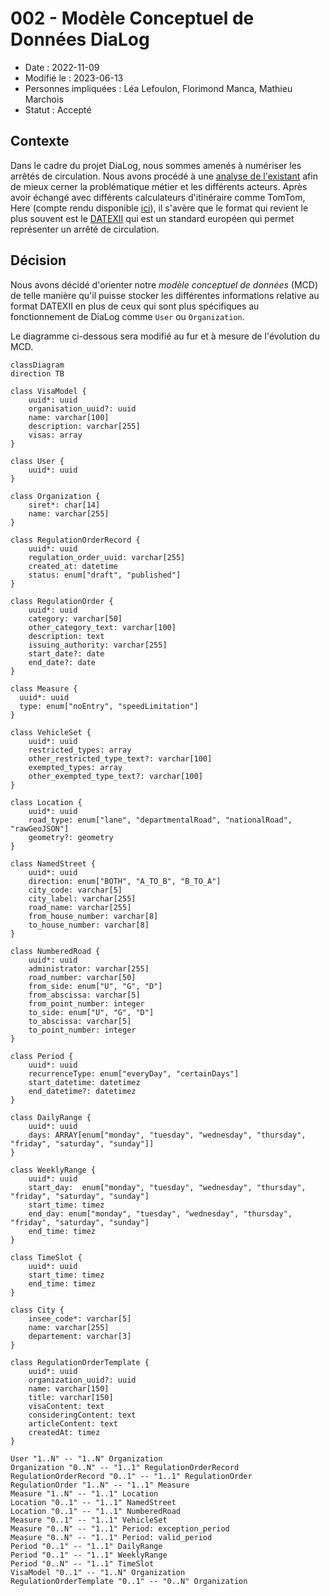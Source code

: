 # 002 - Modèle Conceptuel de Données DiaLog

* Date : 2022-11-09
* Modifié le : 2023-06-13
* Personnes impliquées : Léa Lefoulon, Florimond Manca, Mathieu Marchois
* Statut : Accepté

## Contexte

Dans le cadre du projet DiaLog, nous sommes amenés à numériser les arrêtés de circulation. Nous avons procédé à une [analyse de l'existant](https://github.com/MTES-MCT/dialog/wiki/Analyse-de-l'existant) afin de mieux cerner la problématique métier et les différents acteurs.
Après avoir échangé avec différents calculateurs d'itinéraire comme TomTom, Here (compte rendu disponible [ici](https://pad.incubateur.net/s/uNxJar9q8#2022-10-25---TomTom-amp-Here)), il s'avère que le format qui revient le plus souvent est le [DATEXII](https://www.datex2.eu/) qui est un standard européen qui permet représenter un arrêté de circulation.

## Décision

Nous avons décidé d'orienter notre _modèle conceptuel de données_ (MCD) de telle manière qu'il puisse stocker les différentes informations relative au format DATEXII en plus de ceux qui sont plus spécifiques au fonctionnement de DiaLog comme `User` ou `Organization`.

Le diagramme ci-dessous sera modifié au fur et à mesure de l'évolution du MCD.

```mermaid
classDiagram
direction TB

class VisaModel {
    uuid*: uuid
    organisation_uuid?: uuid
    name: varchar[100]
    description: varchar[255]
    visas: array
}

class User {
    uuid*: uuid
}

class Organization {
    siret*: char[14]
    name: varchar[255]
}

class RegulationOrderRecord {
    uuid*: uuid
    regulation_order_uuid: varchar[255]
    created_at: datetime
    status: enum["draft", "published"]
}

class RegulationOrder {
    uuid*: uuid
    category: varchar[50]
    other_category_text: varchar[100]
    description: text
    issuing_authority: varchar[255]
    start_date?: date
    end_date?: date
}

class Measure {
  uuid*: uuid
  type: enum["noEntry", "speedLimitation"]
}

class VehicleSet {
    uuid*: uuid
    restricted_types: array
    other_restricted_type_text?: varchar[100]
    exempted_types: array
    other_exempted_type_text?: varchar[100]
}

class Location {
    uuid*: uuid
    road_type: enum["lane", "departmentalRoad", "nationalRoad", "rawGeoJSON"]
    geometry?: geometry
}

class NamedStreet {
    uuid*: uuid
    direction: enum["BOTH", "A_TO_B", "B_TO_A"]
    city_code: varchar[5]
    city_label: varchar[255]
    road_name: varchar[255]
    from_house_number: varchar[8]
    to_house_number: varchar[8]
}

class NumberedRoad {
    uuid*: uuid
    administrator: varchar[255]
    road_number: varchar[50]
    from_side: enum["U", "G", "D"]
    from_abscissa: varchar[5]
    from_point_number: integer
    to_side: enum["U", "G", "D"]
    to_abscissa: varchar[5]
    to_point_number: integer
}

class Period {
    uuid*: uuid
    recurrenceType: enum["everyDay", "certainDays"]
    start_datetime: datetimez
    end_datetime?: datetimez
}

class DailyRange {
    uuid*: uuid
    days: ARRAY[enum["monday", "tuesday", "wednesday", "thursday", "friday", "saturday", "sunday"]]
}

class WeeklyRange {
    uuid*: uuid
    start_day:  enum["monday", "tuesday", "wednesday", "thursday", "friday", "saturday", "sunday"]
    start_time: timez
    end_day: enum["monday", "tuesday", "wednesday", "thursday", "friday", "saturday", "sunday"]
    end_time: timez
}

class TimeSlot {
    uuid*: uuid
    start_time: timez
    end_time: timez
}

class City {
    insee_code*: varchar[5]
    name: varchar[255]
    departement: varchar[3]
}

class RegulationOrderTemplate {
    uuid*: uuid
    organization_uuid?: uuid
    name: varchar[150]
    title: varchar[150]
    visaContent: text
    consideringContent: text
    articleContent: text
    createdAt: timez
}

User "1..N" -- "1..N" Organization
Organization "0..N" -- "1..1" RegulationOrderRecord
RegulationOrderRecord "0..1" -- "1..1" RegulationOrder
RegulationOrder "1..N" -- "1..1" Measure
Measure "1..N" -- "1..1" Location
Location "0..1" -- "1..1" NamedStreet
Location "0..1" -- "1..1" NumberedRoad
Measure "0..1" -- "1..1" VehicleSet
Measure "0..N" -- "1..1" Period: exception_period
Measure "0..N" -- "1..1" Period: valid_period
Period "0..1" -- "1..1" DailyRange
Period "0..1" -- "1..1" WeeklyRange
Period "0..N" -- "1..1" TimeSlot
VisaModel "0..1" -- "1..N" Organization
RegulationOrderTemplate "0..1" -- "0..N" Organization
```
